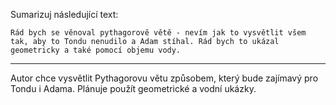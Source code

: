 Sumarizuj následující text:

```
Rád bych se věnoval pythagorově větě - nevím jak to vysvětlit všem tak, aby to Tondu nenudilo a Adam stíhal. Rád bych to ukázal geometricky a také pomocí objemu vody.
```

---

<!-- chatcmpl-749nJzgqQg9lqZBgAMKMBaz280pAI -->

Autor chce vysvětlit Pythagorovu větu způsobem, který bude zajímavý pro Tondu i Adama. Plánuje použít geometrické a vodní ukázky.